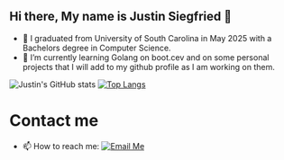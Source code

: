 ## Hi there, My name is Justin Siegfried 👋
- 🔭 I graduated from University of South Carolina in May 2025 with a Bachelors degree in Computer Science.
- 🌱 I’m currently learning Golang on boot.cev and on some personal projects that I will add to my github profile as I am working on them.

  
![Justin's GitHub stats](https://github-readme-stats.vercel.app/api?username=Siegfriedj2018&show_icons=true&theme=onedark)
[![Top Langs](https://github-readme-stats.vercel.app/api/top-langs/?username=Siegfriedj2018&langs_count=10&layout=compact&theme=onedark)](https://github.com/anuraghazra/github-readme-stats)

# Contact me
- 📫 How to reach me:
  [![Email Me](<img width="880" height="239" alt="Gmail2020logo" src="assets/Gmail2020.png"/>)](mailto:youremail@example.com)
<!--
**Siegfriedj2018/Siegfriedj2018** is a ✨ _special_ ✨ repository because its `README.md` (this file) appears on your GitHub profile.

Here are some ideas to get you started:

-  I’m currently working on ...

- 👯 I’m looking to collaborate on ...
- 🤔 I’m looking for help with ...
- 💬 Ask me about ...

- 😄 Pronouns: ...
- ⚡ Fun fact: ...
-->

